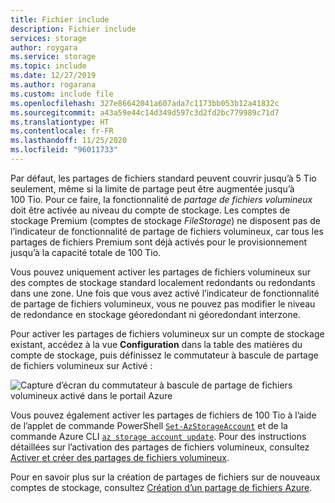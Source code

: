 ```yaml
---
title: Fichier include
description: Fichier include
services: storage
author: roygara
ms.service: storage
ms.topic: include
ms.date: 12/27/2019
ms.author: rogarana
ms.custom: include file
ms.openlocfilehash: 327e86642041a607ada7c1173bb053b12a41832c
ms.sourcegitcommit: a43a59e44c14d349d597c3d2fd2bc779989c71d7
ms.translationtype: HT
ms.contentlocale: fr-FR
ms.lasthandoff: 11/25/2020
ms.locfileid: "96011733"
---
```

Par défaut, les partages de fichiers standard peuvent couvrir jusqu’à 5 Tio seulement, même si la limite de partage peut être augmentée jusqu’à 100 Tio. Pour ce faire, la fonctionnalité de *partage de fichiers volumineux* doit être activée au niveau du compte de stockage. Les comptes de stockage Premium (comptes de stockage *FileStorage*) ne disposent pas de l’indicateur de fonctionnalité de partage de fichiers volumineux, car tous les partages de fichiers Premium sont déjà activés pour le provisionnement jusqu’à la capacité totale de 100 Tio.

Vous pouvez uniquement activer les partages de fichiers volumineux sur des comptes de stockage standard localement redondants ou redondants dans une zone. Une fois que vous avez activé l’indicateur de fonctionnalité de partage de fichiers volumineux, vous ne pouvez pas modifier le niveau de redondance en stockage géoredondant ni géoredondant interzone.

Pour activer les partages de fichiers volumineux sur un compte de stockage existant, accédez à la vue **Configuration** dans la table des matières du compte de stockage, puis définissez le commutateur à bascule de partage de fichiers volumineux sur Activé :

![Capture d’écran du commutateur à bascule de partage de fichiers volumineux activé dans le portail Azure](media/storage-files-tiers-enable-large-shares/enable-lfs-0.png)

Vous pouvez également activer les partages de fichiers de 100 Tio à l’aide de l’applet de commande PowerShell [`Set-AzStorageAccount`](/powershell/module/az.storage/set-azstorageaccount) et de la commande Azure CLI [`az storage account update`](/cli/azure/storage/account#az-storage-account-update). Pour des instructions détaillées sur l’activation des partages de fichiers volumineux, consultez [Activer et créer des partages de fichiers volumineux](../articles/storage/files/storage-files-how-to-create-large-file-share.md).

Pour en savoir plus sur la création de partages de fichiers sur de nouveaux comptes de stockage, consultez [Création d’un partage de fichiers Azure](../articles/storage/files/storage-how-to-create-file-share.md).